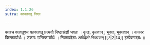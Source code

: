 ```yaml
---
index: 1.1.26
sutra: क्तक्तवतू निष्ठा

---
```

क्तश्च क्तवतुश्च क्तक्तवतू प्रत्ययौ निष्ठासंज्ञौ भवतः । कृतः, कृतवान् ; भुक्तः, भुक्तवान् । ककारः कित्कार्यार्थः । उकारः उगित्कार्यार्थः । निष्ठाप्रदेशाः _श्वीदितो निष्ठायाम्_ [[7|2|14]] इत्येवमादयः ॥